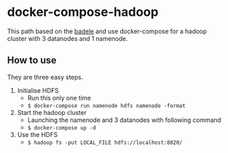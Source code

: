 # docker-compose-hadoop

This path based on the [badele](https://github.com/badele/docker-recipes/debian-hadoop) and use docker-compose for a hadoop cluster with 3 datanodes and 1 namenode.

## How to use

They are three easy steps.

1. Initialise HDFS
	- Run this only one time
	- ```$ docker-compose run namenode hdfs namenode -format```
2. Start the hadoop cluster
	- Launching the namenode and 3 datanodes with following command
	- ```$ docker-compose up -d```
3. Use the HDFS
	- ```$ hadoop fs -put LOCAL_FILE hdfs://localhost:8020/```
